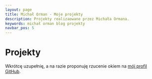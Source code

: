 ```yaml
---
layout: page
title: Michał Orman - Moje projekty
description: Projekty realizaowane przez Michała Ormana.
keywords: michał orman blog projekty
navbar_pos: 5
---
```

# Projekty

Wkrótcę uzupełnię, a na razie proponuję rzucenie okiem na [mój profil GitHub](http://github.com/michalorman).